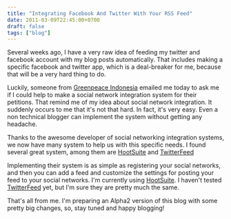 ```yaml
---
title: "Integrating Facebook And Twitter With Your RSS Feed"
date: 2011-03-09T22:45:00+0700
draft: false
tags: ["blog"]
---
```


Several weeks ago, I have a very raw idea of feeding my twitter and facebook account with my blog posts automatically. That includes making a specific facebook and twitter app, which is a deal-breaker for me, because that will be a very hard thing to do.

Luckily, someone from [Greenpeace Indonesia](http://www.greenpeace.org/seasia/id/) emailed me today to ask me if I could help to make a social network integration system for their petitions. That remind me of my idea about social network integration. It suddenly occurs to me that it's not that hard. In fact, it's very easy. Even a non technical blogger can implement the system without getting any headache.

Thanks to the awesome developer of social networking integration systems, we now have many system to help us with this specific needs. I found several great system, among them are [HootSuite](https://hootsuite.com/) and [TwitterFeed](http://twitterfeed.com/)

Implementing their system is as simple as registering your social networks, and then you can add a feed and customize the settings for posting your feed to your social networks. I'm currently using [HootSuite](https://hootsuite.com/). I haven't tested [TwitterFeed](http://twitterfeed.com/) yet, but I'm sure they are pretty much the same.

That's all from me. I'm preparing an Alpha2 version of this blog with some pretty big changes, so, stay tuned and happy blogging!
